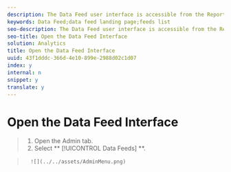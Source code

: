 ```yaml
---
description: The Data Feed user interface is accessible from the Reports& Analytics Admin tab.
keywords: Data Feed;data feed landing page;feeds list
seo-description: The Data Feed user interface is accessible from the Reports& Analytics Admin tab.
seo-title: Open the Data Feed Interface
solution: Analytics
title: Open the Data Feed Interface
uuid: 43f1dddc-366d-4e10-899e-2988d02c1d07
index: y
internal: n
snippet: y
translate: y
---
```


# Open the Data Feed Interface


>1. Open the Admin tab.
>1. Select ** [!UICONTROL  Data Feeds] **.

>       ![](../../assets/AdminMenu.png) 
